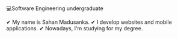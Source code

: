💻Software Engineering undergraduate

✔ My name is Sahan Madusanka. 
✔ I develop websites and mobile applications. 
✔ Nowadays, I'm studying for my degree. 


